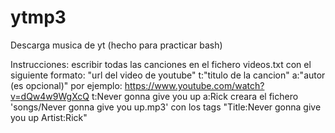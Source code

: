 # ytmp3
Descarga musica de yt (hecho para practicar bash)

Instrucciones: escribir todas las canciones en el fichero videos.txt con el siguiente formato:
"url del video de youtube" t:"titulo de la cancion" a:"autor (es opcional)"
por ejemplo:
https://www.youtube.com/watch?v=dQw4w9WgXcQ t:Never gonna give you up a:Rick
creara el fichero 'songs/Never gonna give you up.mp3' con los tags "Title:Never gonna give you up  Artist:Rick"
